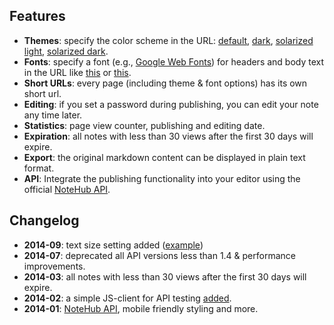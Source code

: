 ## Features
- **Themes**: specify the color scheme in the URL: [default](/2014/3/31/demo-note), [dark](/2014/3/31/demo-note?theme=dark), [solarized light](/2014/3/31/demo-note?theme=solarized-light), [solarized dark](/2014/3/31/demo-note?theme=solarized-dark).
- **Fonts**: specify a font (e.g., [Google Web Fonts](http://www.google.com/webfonts/)) for headers and body text in the URL like [this](/8m4l9) or [this](/2014/3/31/demo-note?text-font=monospace&header-font=Courier&text-size=0.8).
- **Short URLs**: every page (including theme & font options) has its own short url.
- **Editing**: if you set a password during publishing, you can edit your note any time later.
- **Statistics**: page view counter, publishing and editing date.
- **Expiration**: all notes with less than 30 views after the first 30 days will expire.
- **Export**: the original markdown content can be displayed in plain text format.
- **API**: Integrate the publishing functionality into your editor using the official [NoteHub API](/api).

## Changelog
 - **2014-09**: text size setting added ([example](http://localhost:8080/2014/3/31/demo-note?text-font=monospace&header-font=Courier&text-size=0.8))
 - **2014-07**: deprecated all API versions less than 1.4 &amp; performance improvements.
 - **2014-03**: all notes with less than 30 views after the first 30 days will expire.
 - **2014-02**: a simple JS-client for API testing [added](/api-test.html).
 - **2014-01**: [NoteHub API](/api), mobile friendly styling and more.
